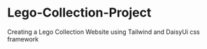 # Lego-Collection-Project
Creating a Lego Collection Website using Tailwind and DaisyUi css framework
